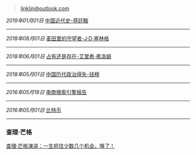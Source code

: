 ><linklin@outlook.com>

*2019年01月01日* [中国近代史-蒋廷黻](/2019/中国近代史.md)

-----

*2018年08月01日* [麦田里的守望者-J·D·塞林格](/2018/麦田里的守望者.md)

-----

*2018年06月01日* [占有还是存在-艾里希·弗洛姆](/2018/占有还是存在.md)

-----

*2018年05月01日* [中国历代政治得失-钱穆](/2018/中国历代政治得失.md)

-----

*2016年05月18日* [电商搜索引擎报告](/2016/电商搜索引擎报告.md)

------

*2016年05月01日* [比特币](/2016/比特币.md)

------

### 查理·芒格

[查理·芒格演讲：一生抓住少数几个机会，够了！](/theme/查理·芒格演讲1.md)


